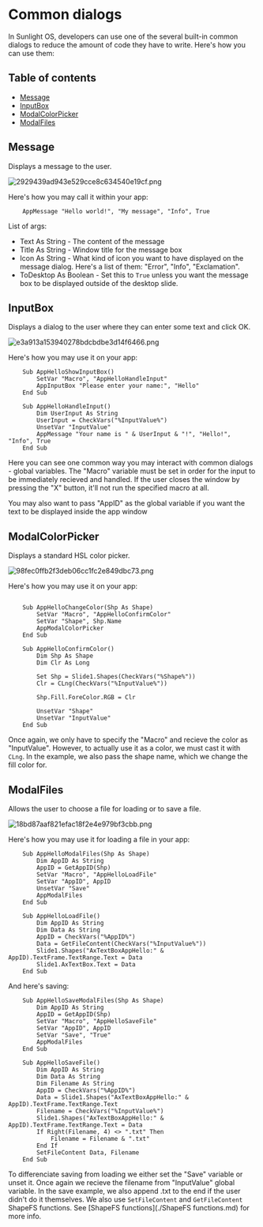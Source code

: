 # Common dialogs

In Sunlight OS, developers can use one of the several built-in common dialogs to reduce the amount of code they have to write. Here's how you can use them:

## Table of contents

* [Message](#message)
* [InputBox](#inputbox)
* [ModalColorPicker](#modalcolorpicker)
* [ModalFiles](#modalfiles)

## Message

Displays a message to the user.

![2929439ad943e529cce8c634540e19cf.png](./Pics/2929439ad943e529cce8c634540e19cf.png)

Here's how you may call it within your app:

```VB
	AppMessage "Hello world!", "My message", "Info", True
```

List of args:
* Text As String - The content of the message
* Title As String - Window title for the message box
* Icon As String - What kind of icon you want to have displayed on the message dialog. Here's a list of them: "Error", "Info", "Exclamation".
* ToDesktop As Boolean - Set this to `True` unless you want the message box to be displayed outside of the desktop slide.

## InputBox

Displays a dialog to the user where they can enter some text and click OK.

![e3a913a153940278bdcbdbe3d14f6466.png](./Pics/e3a913a153940278bdcbdbe3d14f6466.png)

Here's how you may use it on your app:

```VB
	Sub AppHelloShowInputBox()
        SetVar "Macro", "AppHelloHandleInput"
        AppInputBox "Please enter your name:", "Hello"
	End Sub

    Sub AppHelloHandleInput()
        Dim UserInput As String
        UserInput = CheckVars("%InputValue%")
        UnsetVar "InputValue"
        AppMessage "Your name is " & UserInput & "!", "Hello!", "Info", True
    End Sub
```

Here you can see one common way you may interact with common dialogs - global variables. The "Macro" variable must be set in order for the input to be immediately recieved and handled. If the user closes the window by pressing the "X" button, it'll not run the specified macro at all.

You may also want to pass "AppID" as the global variable if you want the text to be displayed inside the app window

## ModalColorPicker

Displays a standard HSL color picker.

![98fec0ffb2f3deb06cc1fc2e849dbc73.png](./Pics/98fec0ffb2f3deb06cc1fc2e849dbc73.png)

Here's how you may use it on your app:

```VB

    Sub AppHelloChangeColor(Shp As Shape)
        SetVar "Macro", "AppHelloConfirmColor"
        SetVar "Shape", Shp.Name
        AppModalColorPicker
    End Sub
    
    Sub AppHelloConfirmColor()
        Dim Shp As Shape
        Dim Clr As Long
        
        Set Shp = Slide1.Shapes(CheckVars("%Shape%"))
        Clr = CLng(CheckVars("%InputValue%"))
        
        Shp.Fill.ForeColor.RGB = Clr
        
        UnsetVar "Shape"
        UnsetVar "InputValue"
    End Sub
```

Once again, we only have to specify the "Macro" and recieve the color as "InputValue". However, to actually use it as a color, we must cast it with `CLng`. In the example, we also pass the shape name, which we change the fill color for.

## ModalFiles

Allows the user to choose a file for loading or to save a file.

![18bd87aaf821efac18f2e4e979bf3cbb.png](./Pics/18bd87aaf821efac18f2e4e979bf3cbb.png)

Here's how you may use it for loading a file in your app:

```VB
    Sub AppHelloModalFiles(Shp As Shape)
        Dim AppID As String
        AppID = GetAppID(Shp)
        SetVar "Macro", "AppHelloLoadFile"
        SetVar "AppID", AppID
        UnsetVar "Save"
        AppModalFiles
    End Sub
    
    Sub AppHelloLoadFile()
        Dim AppID As String
        Dim Data As String
        AppID = CheckVars("%AppID%")
        Data = GetFileContent(CheckVars("%InputValue%"))
        Slide1.Shapes("AxTextBoxAppHello:" & AppID).TextFrame.TextRange.Text = Data
        Slide1.AxTextBox.Text = Data
    End Sub
```

And here's saving:

```VB
    Sub AppHelloSaveModalFiles(Shp As Shape)
        Dim AppID As String
        AppID = GetAppID(Shp)
        SetVar "Macro", "AppHelloSaveFile"
        SetVar "AppID", AppID
        SetVar "Save", "True"
        AppModalFiles
    End Sub
    
    Sub AppHelloSaveFile()
        Dim AppID As String
        Dim Data As String
        Dim Filename As String
        AppID = CheckVars("%AppID%")
        Data = Slide1.Shapes("AxTextBoxAppHello:" & AppID).TextFrame.TextRange.Text
        Filename = CheckVars("%InputValue%")
        Slide1.Shapes("AxTextBoxAppHello:" & AppID).TextFrame.TextRange.Text = Data
        If Right(Filename, 4) <> ".txt" Then
        	Filename = Filename & ".txt"
        End If
        SetFileContent Data, Filename
    End Sub
```

To differenciate saving from loading we either set the "Save" variable or unset it. Once again we recieve the filename from "InputValue" global variable. In the save example, we also append .txt to the end if the user didn't do it themselves. We also use `SetFileContent` and `GetFileContent` ShapeFS functions. See [ShapeFS functions](./ShapeFS functions.md) for more info.
